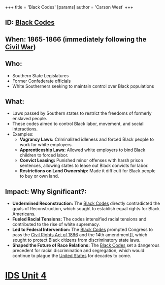 +++
 title = 'Black Codes'
[params]
	author = 'Carson West'
+++
## ID: [Black Codes](./../black-codes/) 
## When: 1865-1866 (immediately following the [Civil War](./../civil-war/))

## Who: 
* Southern State Legislatures 
* Former Confederate officials
* White Southerners seeking to maintain control over Black populations

## What: 
* Laws passed by Southern states to restrict the freedoms of formerly enslaved people.
* These codes aimed to control Black labor, movement, and social interactions.
* Examples:
    * **Vagrancy Laws:**  Criminalized idleness and forced Black people to work for white employers.
    * **Apprenticeship Laws:** Allowed white employers to bind Black children to forced labor.
    * **Convict Leasing:** Punished minor offenses with harsh prison sentences, allowing states to lease out Black convicts for labor.
    * **Restrictions on Land Ownership:** Made it difficult for Black people to buy or own land.

## Impact: Why Significant?: 
* **Undermined Reconstruction:** The [Black Codes](./../black-codes/) directly contradicted the goals of Reconstruction, which sought to establish equal rights for Black Americans.
* **Fueled Racial Tensions:** The codes intensified racial tensions and contributed to the rise of white supremacy.
* **Led to Federal Intervention:** The [Black Codes](./../black-codes/) prompted Congress to pass the [Civil Rights Act of 1866](./../civil-rights-act-of-1866/) and the 14th amendment]], which sought to protect Black citizens from discriminatory state laws.
* **Shaped the Future of Race Relations:** The [Black Codes](./../black-codes/) set a dangerous precedent for racial discrimination and segregation, which would continue to plague the [United States](./../united-states/) for decades to come. 

# [IDS Unit 4](./../ids-unit-4/)